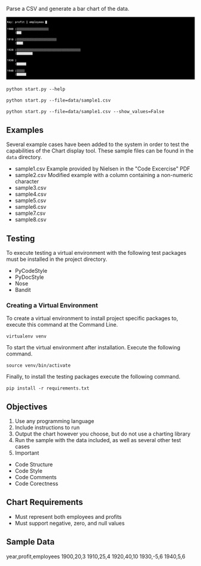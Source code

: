 Parse a CSV and generate a bar chart of the data.

<img src="examples/sample1.png" />

```
python start.py --help
```

```
python start.py --file=data/sample1.csv
```

```
python start.py --file=data/sample1.csv --show_values=False
```

## Examples
Several example cases have been added to the system in order to test the
capabilities of the Chart display tool. These sample files can be found in the
`data` directory.

- sample1.csv Example provided by Nielsen in the "Code Excercise" PDF
- sample2.csv Modified example with a column containing a non-numeric character
- sample3.csv
- sample4.csv
- sample5.csv
- sample6.csv
- sample7.csv
- sample8.csv

## Testing
To execute testing a virtual environment with the following test packages must
be installed in the project directory.

- PyCodeStyle
- PyDocStyle
- Nose
- Bandit

### Creating a Virtual Environment
To create a virtual environment to install project specific packages to,
execute this command at the Command Line.

```
virtualenv venv
```

To start the virtual environment after installation. Execute the following
command.

```
source venv/bin/activate
```

Finally, to install the testing packages execute the following command.

```
pip install -r requirements.txt
```

## Objectives

1. Use any programming language
2. Include instructions to run
3. Output the chart however you choose, but do not use a charting library
4. Run the sample with the data included, as well as several other test cases
5. Important
- Code Structure
- Code Style
- Code Comments
- Code Corectness

## Chart Requirements

- Must represent both employees and profits
- Must support negative, zero, and null values

## Sample Data

year,profit,employees
1900,20,3
1910,25,4
1920,40,10
1930,-5,6
1940,5,6

